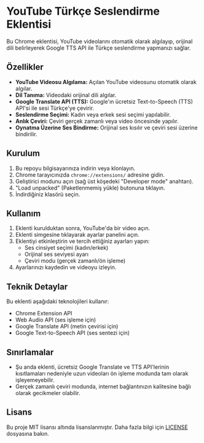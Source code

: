 # YouTube Türkçe Seslendirme Eklentisi

Bu Chrome eklentisi, YouTube videolarını otomatik olarak algılayıp, orijinal dili belirleyerek Google TTS API ile Türkçe seslendirme yapmanızı sağlar.

## Özellikler

- **YouTube Videosu Algılama:** Açılan YouTube videosunu otomatik olarak algılar.
- **Dil Tanıma:** Videodaki orijinal dili algılar.
- **Google Translate API (TTS):** Google'ın ücretsiz Text-to-Speech (TTS) API'si ile sesi Türkçe'ye çevirir.
- **Seslendirme Seçimi:** Kadın veya erkek sesi seçimi yapılabilir.
- **Anlık Çeviri:** Çeviri gerçek zamanlı veya video öncesinde yapılır.
- **Oynatma Üzerine Ses Bindirme:** Orijinal ses kısılır ve çeviri sesi üzerine bindirilir.

## Kurulum

1. Bu repoyu bilgisayarınıza indirin veya klonlayın.
2. Chrome tarayıcınızda `chrome://extensions/` adresine gidin.
3. Geliştirici modunu açın (sağ üst köşedeki "Developer mode" anahtarı).
4. "Load unpacked" (Paketlenmemiş yükle) butonuna tıklayın.
5. İndirdiğiniz klasörü seçin.

## Kullanım

1. Eklenti kurulduktan sonra, YouTube'da bir video açın.
2. Eklenti simgesine tıklayarak ayarlar panelini açın.
3. Eklentiyi etkinleştirin ve tercih ettiğiniz ayarları yapın:
   - Ses cinsiyet seçimi (kadın/erkek)
   - Orijinal ses seviyesi ayarı
   - Çeviri modu (gerçek zamanlı/ön işleme)
4. Ayarlarınızı kaydedin ve videoyu izleyin.

## Teknik Detaylar

Bu eklenti aşağıdaki teknolojileri kullanır:

- Chrome Extension API
- Web Audio API (ses işleme için)
- Google Translate API (metin çevirisi için)
- Google Text-to-Speech API (ses sentezi için)

## Sınırlamalar

- Şu anda eklenti, ücretsiz Google Translate ve TTS API'lerinin kısıtlamaları nedeniyle uzun videoları ön işleme modunda tam olarak işleyemeyebilir.
- Gerçek zamanlı çeviri modunda, internet bağlantınızın kalitesine bağlı olarak gecikmeler olabilir.

## Lisans

Bu proje MIT lisansı altında lisanslanmıştır. Daha fazla bilgi için [LICENSE](LICENSE) dosyasına bakın.
